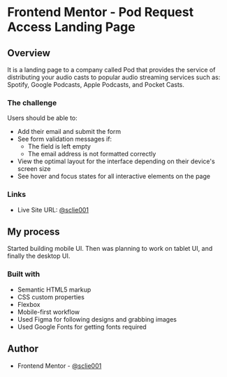 # Frontend Mentor - Pod Request Access Landing Page
 
 ## Overview
 It is a landing page to a company called Pod that provides the service of distributing your audio casts to popular audio streaming services such as: Spotify, Google Podcasts, Apple Podcasts, and Pocket Casts.

 ### The challenge

Users should be able to:

- Add their email and submit the form
- See form validation messages if:
  - The field is left empty
  - The email address is not formatted correctly
- View the optimal layout for the interface depending on their device's screen size
- See hover and focus states for all interactive elements on the page

### Links

- Live Site URL: [@sclie001](https://sclie001.github.io/WWC-FrontEndMentor/pod-request-access-langing-page/)

## My process
Started building mobile UI. Then was planning to work on tablet UI, and finally the desktop UI.

### Built with

- Semantic HTML5 markup
- CSS custom properties
- Flexbox
- Mobile-first workflow
- Used Figma for following designs and grabbing images
- Used Google Fonts for getting fonts required

## Author
- Frontend Mentor - [@sclie001](https://www.frontendmentor.io/profile/sclie001)
